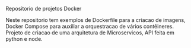 Repositorio de projetos Docker

Neste repositorio tem exemplos de Dockerfile para a criacao de imagens, Docker Compose para auxiliar a orquestracao de vários contêineres.<br>
Projeto de criacao de uma arquitetura de Microservicos, API feita em python e node.



